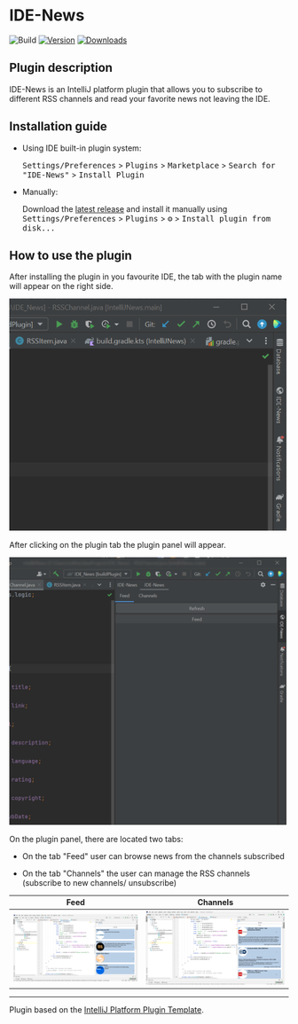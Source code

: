 # IDE-News

![Build](https://github.com/mikh-rich-is-team/IntelliJNews/workflows/Build/badge.svg)
[![Version](https://img.shields.io/jetbrains/plugin/v/17293-intellijnews.svg)](https://plugins.jetbrains.com/plugin/17293-intellijnews)
[![Downloads](https://img.shields.io/jetbrains/plugin/d/17293-intellijnews.svg)](https://plugins.jetbrains.com/plugin/17293-intellijnews)

## Plugin description
IDE-News is an IntelliJ platform plugin that allows you to subscribe to different RSS channels and read your favorite news not leaving the IDE. 

## Installation guide

- Using IDE built-in plugin system:
  
  <kbd>Settings/Preferences</kbd> > <kbd>Plugins</kbd> > <kbd>Marketplace</kbd> > <kbd>Search for "IDE-News"</kbd> >
  <kbd>Install Plugin</kbd>
  
- Manually:

  Download the [latest release](https://github.com/mikhirurg/IDE-News/releases/latest) and install it manually using
  <kbd>Settings/Preferences</kbd> > <kbd>Plugins</kbd> > <kbd>⚙️</kbd> > <kbd>Install plugin from disk...</kbd>

## How to use the plugin
After installing the plugin in you favourite IDE, the tab with the plugin name will appear on the right side.

<img src="/img/readme/guide_1.png" width=500>

After clicking on the plugin tab the plugin panel will appear.

<img src="/img/readme/guide_2.png" width=500>

On the plugin panel, there are located two tabs:
- On the tab "Feed" user can browse news from the channels subscribed 

- On the tab "Channels" the user can manage the RSS channels (subscribe to new channels/ unsubscribe)

| Feed | Channels  |
|----|----|
|![](/img/readme/guide_3.png)|![](/img/readme/guide_4.png)|

---
Plugin based on the [IntelliJ Platform Plugin Template][template].

[template]: https://github.com/JetBrains/intellij-platform-plugin-template

